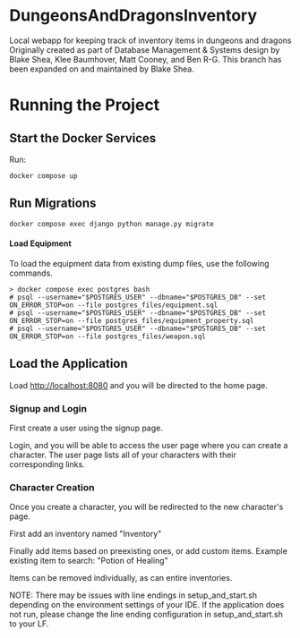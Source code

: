 # DungeonsAndDragonsInventory
 Local webapp for keeping track of inventory items in dungeons and dragons
 Originally created as part of Database Management & Systems design by Blake Shea, Klee Baumhover, Matt Cooney, and Ben R-G. This branch has been expanded on and maintained by Blake Shea.

 # Running the Project

 ## Start the Docker Services

Run:
```
docker compose up
```

 ## Run Migrations

```
docker compose exec django python manage.py migrate
```

#### Load Equipment

To load the equipment data from existing dump files, use the following commands.

```
> docker compose exec postgres bash
# psql --username="$POSTGRES_USER" --dbname="$POSTGRES_DB" --set ON_ERROR_STOP=on --file postgres_files/equipment.sql
# psql --username="$POSTGRES_USER" --dbname="$POSTGRES_DB" --set ON_ERROR_STOP=on --file postgres_files/equipment_property.sql
# psql --username="$POSTGRES_USER" --dbname="$POSTGRES_DB" --set ON_ERROR_STOP=on --file postgres_files/weapon.sql
```

## Load the Application

Load <http://localhost:8080> and you will be directed to the home page. 

### Signup and Login
First create a user using the signup page.

Login, and you will be able to access the user page where you can create a character. The user page lists all of your characters with their corresponding links.

### Character Creation
Once you create a character, you will be redirected to the new character's page.

First add an inventory named "Inventory"

Finally add items based on preexisting ones, or add custom items. Example existing item to search: "Potion of Healing"

Items can be removed individually, as can entire inventories.

NOTE: There may be issues with line endings in setup_and_start.sh depending on the environment settings of your IDE. If the application does not run, please change the line ending configuration in setup_and_start.sh to your LF.
